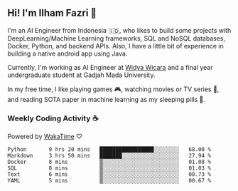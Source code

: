 ## Hi! I'm Ilham Fazri 👋

I'm an AI Engineer from Indonesia 🇮🇩, who likes to build some projects with DeepLearning/Machine Learning frameworks, SQL and NoSQL databases, Docker, Python, and backend APIs. Also, I have a little bit of experience in building a native android app using Java.

Currently, I'm working as AI Engineer at [Widya Wicara](https://widyawicara.com) and a final year undergraduate student at Gadjah Mada University. 

In my free time, I like playing games 🎮, watching movies or TV series 🍿, and reading SOTA paper in machine learning as my sleeping pills 💊. 

### Weekly Coding Activity ☕
Powered by [WakaTime](https://wakatime.com/) ♡
<!--START_SECTION:waka-->

```text
Python       9 hrs 20 mins   █████████████████░░░░░░░░   68.00 %
Markdown     3 hrs 50 mins   ███████░░░░░░░░░░░░░░░░░░   27.94 %
Docker       8 mins          ▒░░░░░░░░░░░░░░░░░░░░░░░░   01.08 %
SQL          8 mins          ▒░░░░░░░░░░░░░░░░░░░░░░░░   01.03 %
Text         6 mins          ▒░░░░░░░░░░░░░░░░░░░░░░░░   00.73 %
YAML         5 mins          ▒░░░░░░░░░░░░░░░░░░░░░░░░   00.67 %
```

<!--END_SECTION:waka-->
